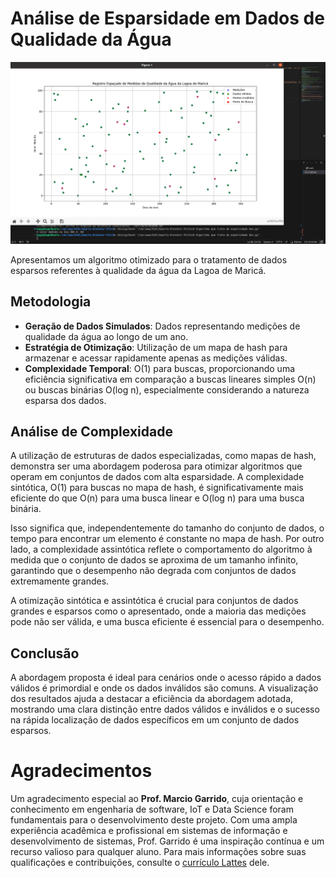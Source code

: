 
# Análise de Esparsidade em Dados de Qualidade da Água

![Registro Espaçado de Medidas de Qualidade da Água da Lagoa de Maricá](grafico.png)

Apresentamos um algoritmo otimizado para o tratamento de dados esparsos referentes à qualidade da água da Lagoa de Maricá.

## Metodologia

- **Geração de Dados Simulados**: Dados representando medições de qualidade da água ao longo de um ano.
- **Estratégia de Otimização**: Utilização de um mapa de hash para armazenar e acessar rapidamente apenas as medições válidas.
- **Complexidade Temporal**: O(1) para buscas, proporcionando uma eficiência significativa em comparação a buscas lineares simples O(n) ou buscas binárias O(log n), especialmente considerando a natureza esparsa dos dados.

## Análise de Complexidade

A utilização de estruturas de dados especializadas, como mapas de hash, demonstra ser uma abordagem poderosa para otimizar algoritmos que operam em conjuntos de dados com alta esparsidade. A complexidade sintótica, O(1) para buscas no mapa de hash, é significativamente mais eficiente do que O(n) para uma busca linear e O(log n) para uma busca binária.

Isso significa que, independentemente do tamanho do conjunto de dados, o tempo para encontrar um elemento é constante no mapa de hash. Por outro lado, a complexidade assintótica reflete o comportamento do algoritmo à medida que o conjunto de dados se aproxima de um tamanho infinito, garantindo que o desempenho não degrada com conjuntos de dados extremamente grandes.

A otimização sintótica e assintótica é crucial para conjuntos de dados grandes e esparsos como o apresentado, onde a maioria das medições pode não ser válida, e uma busca eficiente é essencial para o desempenho.

## Conclusão

A abordagem proposta é ideal para cenários onde o acesso rápido a dados válidos é primordial e onde os dados inválidos são comuns. A visualização dos resultados ajuda a destacar a eficiência da abordagem adotada, mostrando uma clara distinção entre dados válidos e inválidos e o sucesso na rápida localização de dados específicos em um conjunto de dados esparsos.

# Agradecimentos

Um agradecimento especial ao **Prof. Marcio Garrido**, cuja orientação e conhecimento em engenharia de software, IoT e Data Science foram fundamentais para o desenvolvimento deste projeto. Com uma ampla experiência acadêmica e profissional em sistemas de informação e desenvolvimento de sistemas, Prof. Garrido é uma inspiração contínua e um recurso valioso para qualquer aluno. Para mais informações sobre suas qualificações e contribuições, consulte o [currículo Lattes](http://lattes.cnpq.br/7310316924480839) dele.

